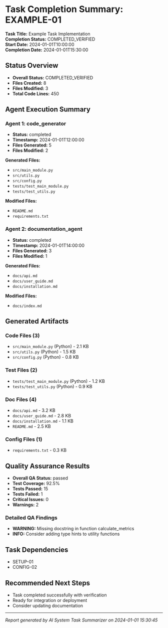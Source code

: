 # Task Completion Summary: EXAMPLE-01

**Task Title:** Example Task Implementation  
**Completion Status:** COMPLETED_VERIFIED  
**Start Date:** 2024-01-01T10:00:00  
**Completion Date:** 2024-01-01T15:30:00  

## Status Overview

- **Overall Status:** COMPLETED_VERIFIED
- **Files Created:** 8
- **Files Modified:** 3
- **Total Code Lines:** 450

## Agent Execution Summary

### Agent 1: code_generator

- **Status:** completed
- **Timestamp:** 2024-01-01T12:00:00
- **Files Generated:** 5
- **Files Modified:** 2

**Generated Files:**

- `src/main_module.py`
- `src/utils.py`
- `src/config.py`
- `tests/test_main_module.py`
- `tests/test_utils.py`

**Modified Files:**

- `README.md`
- `requirements.txt`

### Agent 2: documentation_agent

- **Status:** completed
- **Timestamp:** 2024-01-01T14:00:00
- **Files Generated:** 3
- **Files Modified:** 1

**Generated Files:**

- `docs/api.md`
- `docs/user_guide.md`
- `docs/installation.md`

**Modified Files:**

- `docs/index.md`

## Generated Artifacts

### Code Files (3)

- `src/main_module.py` (Python) - 2.1 KB
- `src/utils.py` (Python) - 1.5 KB
- `src/config.py` (Python) - 0.8 KB

### Test Files (2)

- `tests/test_main_module.py` (Python) - 1.2 KB
- `tests/test_utils.py` (Python) - 0.9 KB

### Doc Files (4)

- `docs/api.md` - 3.2 KB
- `docs/user_guide.md` - 2.8 KB
- `docs/installation.md` - 1.1 KB
- `README.md` - 2.5 KB

### Config Files (1)

- `requirements.txt` - 0.3 KB

## Quality Assurance Results

- **Overall QA Status:** passed
- **Test Coverage:** 92.5%
- **Tests Passed:** 15
- **Tests Failed:** 1
- **Critical Issues:** 0
- **Warnings:** 2

### Detailed QA Findings

- **WARNING:** Missing docstring in function calculate_metrics
- **INFO:** Consider adding type hints to utility functions

## Task Dependencies

- SETUP-01
- CONFIG-02

## Recommended Next Steps

- Task completed successfully with verification
- Ready for integration or deployment
- Consider updating documentation

---

*Report generated by AI System Task Summarizer on 2024-01-01 15:30:45*
